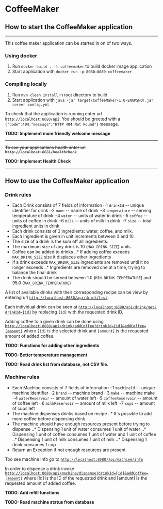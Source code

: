 # CoffeeMaker

## How to start the CoffeeMaker application
---
This coffee maker application can be started in on of two ways.

### Using docker
1. Run `docker build . -t coffeemaker` to build docker image application
2. Start application with `docker run -p 8080:8080 coffeemaker`

### Compiling locally
1. Run `mvn clean install` in root directory to build
2. Start application with `java -jar target/CoffeeMaker-1.0-SNAPSHOT.jar server config.yml`

To check that the application is running enter url [`http://localhost:8080/api`](http://localhost:8080/api).
You should be greeted with a `{"code":404,"message":"HTTP 404 Not Found"}` message.

__TODO: Implement more friendly welcome message__

---
~~To see your applications health enter url `http://localhost:8081/healthcheck`~~

__TODO: Implement Health Check__

---

## How to use the CoffeeMaker application

### Drink rules
* Each Drink consists of 7 fields of information
⋅⋅1 `drinkId` -- unique identifier for drink
⋅⋅2 `name` -- name of drink
⋅⋅3 `temperature` -- serving temperature of drink
⋅⋅4 `water` -- units of water in drink
⋅⋅5 `coffee` -- units of coffee in drink
⋅⋅6 `milk` -- units of milk in drink
⋅⋅7 `size` -- total ingredient units in drink
* Each drink consists of 3 ingredients: water, coffee, and milk.
* Each ingredient is given in unit increments between 0 and 10.
* The size of a drink is the sum off all ingredients.
* The maximum size of any drink is 10 (`MAX_DRINK_SIZE`) units.
* Coffee can be added to drinks
..* If adding coffee exceeds `MAX_DRINK_SIZE` size it displaces other ingredients
* If a drink exceeds `MAX_DRINK_SIZE` ingredients are removed until it no longer exceeds
..* Ingredients are removed one at a time, trying to balance the final drink
* The drink should be served between 1.0 (`MIN_DRINK_TEMPERATURE`) and 95.0 (`MAX_DRINK_TEMPERATURE`)

A list of available drinks with their corresponding recipe can be view by entering url
[`http://localhost:8080/api/drink/list`](http://localhost:8080/api/drink/list).

Each individual drink can be seen at
[`http://localhost:8080/api/drink/get?drinkId=[id]`](http://localhost:8080/api/drink/get?drinkId=[id])
by replacing `[id]` with the requested drink ID.

Adding coffee to a given drink can be done using
[`http://localhost:8080/api/drink/addCoffee?drinkId=[id]&addCoffee=[amount]`](http://localhost:8080/api/drink/get?drinkId=[id]&addCoffee=[amount])
where `[id]` is the selected drink and `[amount]` is the requested amount of added coffee.

__TODO: Functions for adding other ingredients__

__TODO: Better temperature management__

__TODO: Read drink list from database, not CSV file.__

### Machine rules
* Each Machine consists of 7 fields of information
⋅⋅1 `machineId` -- unique machine identifier
⋅⋅2 `brand` -- machine brand
⋅⋅3 `make` -- machine make
⋅⋅4 `waterReservoir` -- amount of water left
⋅⋅5 `coffeeReservoir` -- amount of coffee left
⋅⋅6 `milkReservoir` -- amount of milk left
⋅⋅7 `cups` -- amount of cups left
* The machine dispenses drinks based on recipe
..* It's possible to add more coffee before dispensing drink
* The machine should have enough resources present before trying to dispense
..* Dispensing 1 unit of water consumes 1 unit of water
..* Dispensing 1 unit of coffee consumes 1 unit of water and 1 unit of coffee
..* Dispensing 1 unit of milk consumes 1 unit of milk
..* Dispensing 1 drink consumes 1 cup
* Return an Exception if not enough resources are present

Too see machine info go to
[`http://localhost:8080/api/machine/info`](http://localhost:8080/api/machine/info)

In order to dispense a drink invoke 
[`http://localhost:8080/api/machine/dispense?drinkId=[id]&addCoffee=[amount]`](http://localhost:8080/api/machine/dispense?drinkId=[id]&addCoffee=[amount])
where [id] is the ID of the requested drink and [amount] is the requested amount of added coffee.

__TODO: Add refill functions__

__TODO: Read machine status from database__
